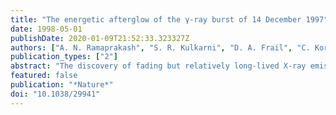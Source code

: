 ```yaml
---
title: "The energetic afterglow of the γ-ray burst of 14 December 1997"
date: 1998-05-01
publishDate: 2020-01-09T21:52:33.323327Z
authors: ["A. N. Ramaprakash", "S. R. Kulkarni", "D. A. Frail", "C. Koresko", "M. Kuchner", "R. Goodrich", "G. Neugebauer", "T. Murphy", "S. Eikenberry", "J. S. Bloom", "S. G. Djorgovski", "E. Waxman", "F. Frontera", "M. Feroci", "L. Nicastro"]
publication_types: ["2"]
abstract: "The discovery of fading but relatively long-lived X-ray emission accompanying γ-ray bursts has revolutionized the study of these objects. This `afterglow' is most easily explained by models similar to those describing supernovae, but with relativistic ejecta. And as with supernovae, afterglow measurements should in principle provide important constraints on burst properties, permitting, for example, estimates of the amount of energy released, the geometry of the emitting surface and the density of the ambient medium. Here we report infrared observations of the fading optical transient associated with the burst of 14 December 1997 (GRB971214; ref. 6). We detect a `break' in the broad-band spectrum, as predicted by afterglow models, which constrains the total energy in the burst to be &gt;10$^51$erg. Combining the fluence of optical afterglow with the redshift (z = 3.42; ref. 7), we estimate that the energy released in the afterglow alone was 2× 10$^51$erg. Estimates of afterglow energetics are less likely to be subject to geometric effects-such as beaming-that render uncertain estimates of the total burst energy, but it nevertheless appears from our measurements that γ-ray bursts may be much more energetic than the 10$^51$erg usually assumed."
featured: false
publication: "*Nature*"
doi: "10.1038/29941"
---
```


